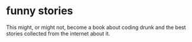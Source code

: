 # funny stories
This might, or might not, become a book about coding drunk and the best stories collected from the internet about it.
